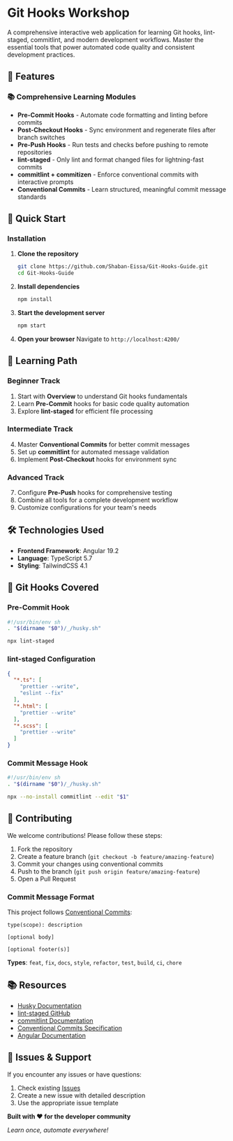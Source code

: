 # Git Hooks Workshop

A comprehensive interactive web application for learning Git hooks, lint-staged, commitlint, and modern development workflows. Master the essential tools that power automated code quality and consistent development practices.

## 🌟 Features

### 📚 Comprehensive Learning Modules
- **Pre-Commit Hooks** - Automate code formatting and linting before commits
- **Post-Checkout Hooks** - Sync environment and regenerate files after branch switches  
- **Pre-Push Hooks** - Run tests and checks before pushing to remote repositories
- **lint-staged** - Only lint and format changed files for lightning-fast commits
- **commitlint + commitizen** - Enforce conventional commits with interactive prompts
- **Conventional Commits** - Learn structured, meaningful commit message standards

## 🚀 Quick Start

### Installation

1. **Clone the repository**
   ```bash
   git clone https://github.com/Shaban-Eissa/Git-Hooks-Guide.git
   cd Git-Hooks-Guide
   ```

2. **Install dependencies**
   ```bash
   npm install
   ```

3. **Start the development server**
   ```bash
   npm start
   ```

4. **Open your browser**
   Navigate to `http://localhost:4200/`

## 🎯 Learning Path

### Beginner Track
1. Start with **Overview** to understand Git hooks fundamentals
2. Learn **Pre-Commit** hooks for basic code quality automation
3. Explore **lint-staged** for efficient file processing

### Intermediate Track
4. Master **Conventional Commits** for better commit messages
5. Set up **commitlint** for automated message validation
6. Implement **Post-Checkout** hooks for environment sync

### Advanced Track
7. Configure **Pre-Push** hooks for comprehensive testing
8. Combine all tools for a complete development workflow
9. Customize configurations for your team's needs

## 🛠️ Technologies Used

- **Frontend Framework**: Angular 19.2
- **Language**: TypeScript 5.7
- **Styling**: TailwindCSS 4.1

## 📝 Git Hooks Covered

### Pre-Commit Hook
```bash
#!/usr/bin/env sh
. "$(dirname "$0")/_/husky.sh"

npx lint-staged
```

### lint-staged Configuration
```json
{
  "*.ts": [
    "prettier --write",
    "eslint --fix"
  ],
  "*.html": [
    "prettier --write"
  ],
  "*.scss": [
    "prettier --write"
  ]
}
```

### Commit Message Hook
```bash
#!/usr/bin/env sh
. "$(dirname "$0")/_/husky.sh"

npx --no-install commitlint --edit "$1"
```

## 🤝 Contributing

We welcome contributions! Please follow these steps:

1. Fork the repository
2. Create a feature branch (`git checkout -b feature/amazing-feature`)
3. Commit your changes using conventional commits
4. Push to the branch (`git push origin feature/amazing-feature`)
5. Open a Pull Request

### Commit Message Format
This project follows [Conventional Commits](https://conventionalcommits.org/):

```
type(scope): description

[optional body]

[optional footer(s)]
```

**Types**: `feat`, `fix`, `docs`, `style`, `refactor`, `test`, `build`, `ci`, `chore`

## 📚 Resources

- [Husky Documentation](https://typicode.github.io/husky/)
- [lint-staged GitHub](https://github.com/okonet/lint-staged)
- [commitlint Documentation](https://commitlint.js.org/)
- [Conventional Commits Specification](https://conventionalcommits.org/)
- [Angular Documentation](https://angular.dev/)

## 🐛 Issues & Support

If you encounter any issues or have questions:

1. Check existing [Issues](https://github.com/Shaban-Eissa/Git-Hooks-Guide/issues)
2. Create a new issue with detailed description
3. Use the appropriate issue template

**Built with ❤️ for the developer community**

*Learn once, automate everywhere!*
